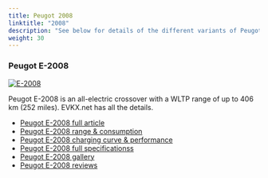 ```yaml
---
title: Peugot 2008
linktitle: "2008"
description: "See below for details of the different variants of Peugot 2008"
weight: 30
---
```

### Peugot E-2008

<a href="e-2008/"><img src="https://media.evkx.net/multimedia/models/peugot/2008/e-2008/main_1_st.jpg" class="img-fluid" alt="E-2008" ></a>

Peugot E-2008 is an all-electric crossover with a WLTP range of up to 406 km (252 miles). EVKX.net has all the details. 

- [Peugot E-2008 full article](e-2008/)
- [Peugot E-2008 range & consumption](e-2008/rangeandconsumption/)
- [Peugot E-2008 charging curve & performance](e-2008/chargingcurve/)
- [Peugot E-2008 full specificationss](e-2008/specifications/)
- [Peugot E-2008 gallery](e-2008/gallery/)
- [Peugot E-2008 reviews](e-2008/reviews/)

